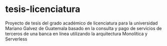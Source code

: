 # tesis-licenciatura
Proyecto de tesis del grado académico de licenciatura para la universidad Mariano Galvez de Guatemala basado en la consulta y pago de servicios de terceros de una banca en línea utilizando la arquitectura Monolítica y Serverless

